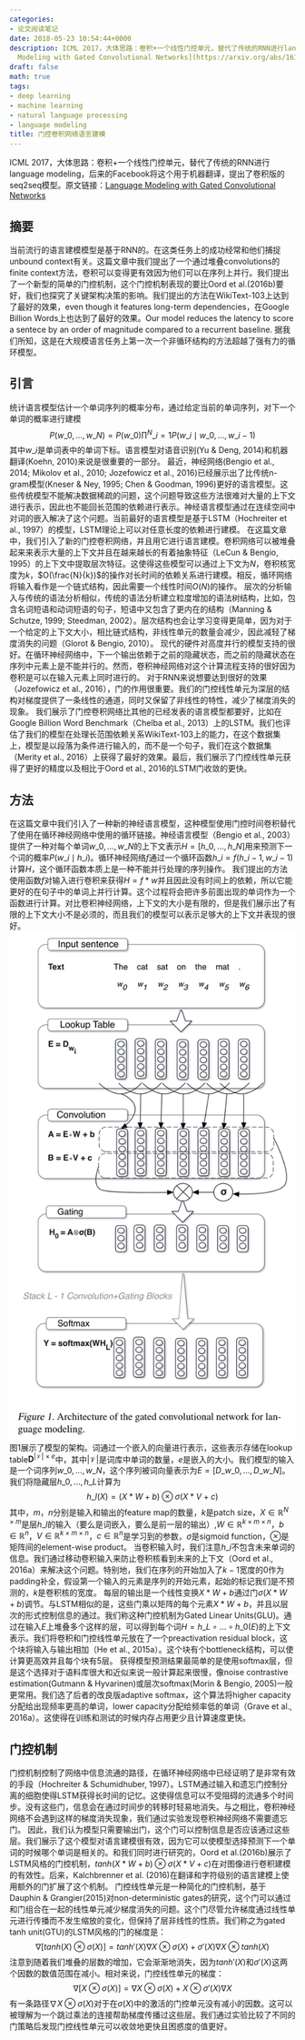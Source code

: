 ```yaml
---
categories:
- 论文阅读笔记
date: 2018-05-23 10:54:44+0000
description: ICML 2017，大体思路：卷积+一个线性门控单元，替代了传统的RNN进行language modeling，后来的Facebook将这个用于机器翻译，提出了卷积版的seq2seq模型。原文链接：[Language
  Modeling with Gated Convolutional Networks](https://arxiv.org/abs/1612.08083)
draft: false
math: true
tags:
- deep learning
- machine learning
- natural language processing
- language modeling
title: 门控卷积网络语言建模
---
```

ICML 2017，大体思路：卷积+一个线性门控单元，替代了传统的RNN进行language modeling，后来的Facebook将这个用于机器翻译，提出了卷积版的seq2seq模型。原文链接：[Language Modeling with Gated Convolutional Networks](https://arxiv.org/abs/1612.08083)
<!--more-->
## 摘要
当前流行的语言建模模型是基于RNN的。在这类任务上的成功经常和他们捕捉unbound context有关。这篇文章中我们提出了一个通过堆叠convolutions的finite context方法，卷积可以变得更有效因为他们可以在序列上并行。我们提出了一个新型的简单的门控机制，这个门控机制表现的要比Oord et al.(2016b)要好，我们也探究了关键架构决策的影响。我们提出的方法在WikiText-103上达到了最好的效果，even though it features long-term dependencies，在Google Billion Words上也达到了最好的效果。Our model reduces the latency to score a sentece by an order of magnitude compared to a recurrent baseline. 据我们所知，这是在大规模语言任务上第一次一个非循环结构的方法超越了强有力的循环模型。

## 引言
统计语言模型估计一个单词序列的概率分布，通过给定当前的单词序列，对下一个单词的概率进行建模
$$P(w\_0, ..., w\_N) = P(w\_0)\prod^N\_{i=1}P(w\_i \mid w\_0, ..., w\_{i-1})$$
其中$w\_i$是单词表中的单词下标。语言模型对语音识别(Yu & Deng, 2014)和机器翻译(Koehn, 2010)来说是很重要的一部分。
最近，神经网络(Bengio et al., 2014; Mikolov et al., 2010; Jozefowicz et al., 2016)已经展示出了比传统n-gram模型(Kneser & Ney, 1995; Chen & Goodman, 1996)更好的语言模型。这些传统模型不能解决数据稀疏的问题，这个问题导致这些方法很难对大量的上下文进行表示，因此也不能回长范围的依赖进行表示。神经语言模型通过在连续空间中对词的嵌入解决了这个问题。当前最好的语言模型是基于LSTM（Hochreiter et al., 1997）的模型，LSTM理论上可以对任意长度的依赖进行建模。
在这篇文章中，我们引入了新的门控卷积网络，并且用它进行语言建模。卷积网络可以被堆叠起来来表示大量的上下文并且在越来越长的有着抽象特征（LeCun & Bengio, 1995）的上下文中提取层次特征。这使得这些模型可以通过上下文为$N$，卷积核宽度为$k$，$O(\frac{N}{k})$的操作对长时间的依赖关系进行建模。相反，循环网络将输入看作是一个链式结构，因此需要一个线性时间$O(N)$的操作。
层次的分析输入与传统的语法分析相似，传统的语法分析建立粒度增加的语法树结构，比如，包含名词短语和动词短语的句子，短语中又包含了更内在的结构（Manning & Schutze, 1999; Steedman, 2002）。层次结构也会让学习变得更简单，因为对于一个给定的上下文大小，相比链式结构，非线性单元的数量会减少，因此减轻了梯度消失的问题（Glorot & Bengio, 2010）。
现代的硬件对高度并行的模型支持的很好。在循环神经网络中，下一个输出依赖于之前的隐藏状态，而之前的隐藏状态在序列中元素上是不能并行的。然而，卷积神经网络对这个计算流程支持的很好因为卷积是可以在输入元素上同时进行的。
对于RNN来说想要达到很好的效果（Jozefowicz et al., 2016），门的作用很重要。我们的门控线性单元为深层的结构对梯度提供了一条线性的通道，同时又保留了非线性的特性，减少了梯度消失的现象。
我们展示了门控卷积网络比其他的已经发表的语言模型都要好，比如在Google Billion Word Benchmark（Chelba et al., 2013）上的LSTM。我们也评估了我们的模型在处理长范围依赖关系WikiText-103上的能力，在这个数据集上，模型是以段落为条件进行输入的，而不是一个句子，我们在这个数据集（Merity et al., 2016）上获得了最好的效果。最后，我们展示了门控线性单元获得了更好的精度以及相比于Oord et al., 2016的LSTM门收敛的更快。

## 方法
在这篇文章中我们引入了一种新的神经语言模型，这种模型使用门控时间卷积替代了使用在循环神经网络中使用的循环链接。神经语言模型（Bengio et al., 2003）提供了一种对每个单词$w\_0, ..., w\_N$的上下文表示$H=[h\_0, ..., h\_N]$用来预测下一个词的概率$P(w\_i \mid h\_i)$。循环神经网络$f$通过一个循环函数$h\_i = f(h\_{i-1}, w\_{i-1})$计算$H$，这个循环函数本质上是一种不能并行处理的序列操作。
我们提出的方法使用函数$f$对输入进行卷积来获得$H = f \ast w$并且因此没有时间上的依赖，所以它能更好的在句子中的单词上并行计算。这个过程将会把许多前面出现的单词作为一个函数进行计算。对比卷积神经网络，上下文的大小是有限的，但是我们展示出了有限的上下文大小不是必须的，而且我们的模型可以表示足够大的上下文并表现的很好。
![Fig1](/images/门控卷积网络语言建模/Fig1.PNG)
图1展示了模型的架构。词通过一个嵌入的向量进行表示，这些表示存储在lookup table$\mathbf{D}^{\vert \mathcal{V} \vert \times e}$中，其中$\vert \mathcal{V} \vert$是词库中单词的数量，$e$是嵌入的大小。我们模型的输入是一个词序列$w\_0, ..., w\_N$，这个序列被词向量表示为$E = [D\_{w\_0}, ..., D\_{w\_N}]$。我们将隐藏层$h\_0, ..., h\_L$计算为
$$h\_l(X) = (X \ast W + b) \otimes \sigma(X \ast V + c)$$
其中，$m$，$n$分别是输入和输出的feature map的数量，$k$是patch size，$X \in \mathbb{R}^{N \times m}$是层$h\_l$的输入（要么是词嵌入，要么是前一层的输出）,$W \in \mathbb{R}^{k \times m \times n}$，$b \in \mathbb{R}^n$，$V \in \mathbb{R}^{k \times m \times n}$，$c \in \mathbb{R}^n$是学习到的参数，$\sigma$是sigmoid function，$\otimes$是矩阵间的element-wise product。
当卷积输入时，我们注意$h\_i$不包含未来单词的信息。我们通过移动卷积输入来防止卷积核看到未来的上下文（Oord et al., 2016a）来解决这个问题。特别地，我们在序列的开始加入了$k-1$宽度的0作为padding补全，假设第一个输入的元素是序列的开始元素，起始的标记我们是不预测的，$k$是卷积核的宽度。
每层的输出是一个线性变换$X \ast W + b$通过门$\sigma(X \ast W + b)$调节。与LSTM相似的是，这些门乘以矩阵的每个元素$X \ast W + b$，并且以层次的形式控制信息的通过。我们称这种门控机制为Gated Linear Units(GLU)。通过在输入$E$上堆叠多个这样的层，可以得到每个词$H = h\_L \circ ... \circ h\_0(E)$的上下文表示。我们将卷积和门控线性单元放在了一个preactivation residual block，这个块将输入与输出相加（He et al., 2015a）。这个块有个bottleneck结构，可以使计算更高效并且每个块有5层。
获得模型预测结果最简单的是使用softmax层，但是这个选择对于语料库很大和近似来说一般计算起来很慢，像noise contrastive estimation(Gutmann & Hyvarinen)或层次softmax(Morin & Bengio, 2005)一般更常用。我们选了后者的改良版adaptive softmax，这个算法将higher capacity分配给出现频率更高的单词，lower capacity分配给频率低的单词（Grave et al., 2016a）。这使得在训练和测试的时候内存占用更少且计算速度更快。

## 门控机制
门控机制控制了网络中信息流通的路径，在循环神经网络中已经证明了是非常有效的手段（Hochreiter & Schumidhuber, 1997）。LSTM通过输入和遗忘门控制分离的细胞使得LSTM获得长时间的记忆。这使得信息可以不受阻碍的流通多个时间步。没有这些门，信息会在通过时间步的转移时轻易地消失。与之相比，卷积神经网络不会遇到这样的梯度消失现象，我们通过实验发现卷积神经网络不需要遗忘门。
因此，我们认为模型只需要输出门，这个门可以控制信息是否应该通过这些层。我们展示了这个模型对语言建模很有效，因为它可以使模型选择预测下一个单词的时候哪个单词是相关的。和我们同时进行研究的，Oord et al.(2016b)展示了LSTM风格的门控机制，$tanh(X \ast W + b) \otimes \sigma(X \ast V + c)$在对图像进行卷积建模的有效性。后来，Kalchbrenner et al. (2016)在翻译和字符级别的语言建模上使用额外的门扩展了这个机制。
门控线性单元是一种简化的门控机制，基于Dauphin & Grangier(2015)对non-deterministic gates的研究，这个门可以通过和门组合在一起的线性单元减少梯度消失的问题。这个门尽管允许梯度通过线性单元进行传播而不发生缩放的变化，但保持了层非线性的性质。我们称之为gated tanh unit(GTU)的LSTM风格的门的梯度是：
$$\nabla[tanh(X) \otimes \sigma(X)]=tanh'(X) \nabla X \otimes \sigma(X) + \sigma'(X) \nabla X \otimes tanh(X)$$
注意到随着我们堆叠的层数的增加，它会渐渐地消失，因为$tanh'(X)$和$\sigma'(X)$这两个因数的数值范围在减小。相对来说，门控线性单元的梯度：
$$\nabla [X \otimes \sigma(X)] = \nabla X \otimes \sigma(X) + X \otimes \sigma'(X) \nabla X$$
有一条路径$\nabla X \otimes \sigma(X)$对于在$\sigma(X)$中的激活的门控单元没有减小的因数。这可以被理解为一个跳过乘法的连接帮助梯度传播过这些层。我们通过实验比较了不同的门策略后发现门控线性单元可以收敛地更快且困惑度的值更好。